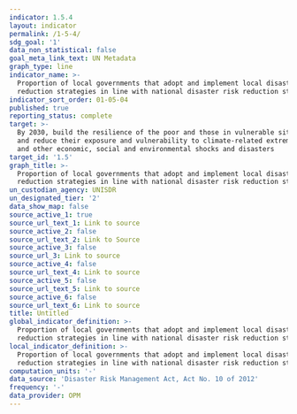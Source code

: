 ```yaml
---
indicator: 1.5.4
layout: indicator
permalink: /1-5-4/
sdg_goal: '1'
data_non_statistical: false
goal_meta_link_text: UN Metadata
graph_type: line
indicator_name: >-
  Proportion of local governments that adopt and implement local disaster risk
  reduction strategies in line with national disaster risk reduction strategies
indicator_sort_order: 01-05-04
published: true
reporting_status: complete
target: >-
  By 2030, build the resilience of the poor and those in vulnerable situations
  and reduce their exposure and vulnerability to climate-related extreme events
  and other economic, social and environmental shocks and disasters
target_id: '1.5'
graph_title: >-
  Proportion of local governments that adopt and implement local disaster risk
  reduction strategies in line with national disaster risk reduction strategies
un_custodian_agency: UNISDR
un_designated_tier: '2'
data_show_map: false
source_active_1: true
source_url_text_1: Link to source
source_active_2: false
source_url_text_2: Link to Source
source_active_3: false
source_url_3: Link to source
source_active_4: false
source_url_text_4: Link to source
source_active_5: false
source_url_text_5: Link to source
source_active_6: false
source_url_text_6: Link to source
title: Untitled
global_indicator_definition: >-
  Proportion of local governments that adopt and implement local disaster risk
  reduction strategies in line with national disaster risk reduction strategies
local_indicator_definition: >-
  Proportion of local governments that adopt and implement local disaster risk
  reduction strategies in line with national disaster risk reduction strategies
computation_units: '-'
data_source: 'Disaster Risk Management Act, Act No. 10 of 2012'
frequency: '-'
data_provider: OPM
---
```


